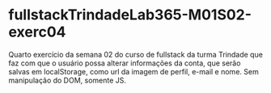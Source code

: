 ﻿# fullstackTrindadeLab365-M01S02-exerc04
Quarto exercício da semana 02 do curso de fullstack da turma Trindade que faz com que o usuário possa alterar informações da conta, que serão salvas em localStorage, como url da imagem de perfil, e-mail e nome. Sem manipulação do DOM, somente JS.
